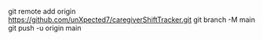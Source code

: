 git remote add origin https://github.com/unXpected7/caregiverShiftTracker.git
git branch -M main
git push -u origin main